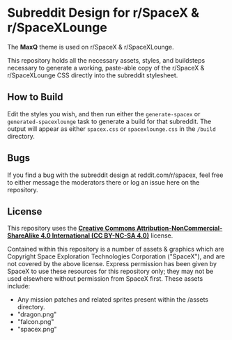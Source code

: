 # Subreddit Design for r/SpaceX & r/SpaceXLounge

The **MaxQ** theme is used on r/SpaceX & r/SpaceXLounge.

This repository holds all the necessary assets, styles, and buildsteps necessary to generate a working, paste-able copy of the r/SpaceX & r/SpaceXLounge CSS directly into the subreddit stylesheet.

## How to Build

Edit the styles you wish, and then run either the `generate-spacex` or `generated-spacexlounge` task to generate a build for that subreddit. The output will appear as either `spacex.css` or `spacexlounge.css` in the `/build` directory.

## Bugs

If you find a bug with the subreddit design at reddit.com/r/spacex, feel free to either message the moderators there or log an issue here on the repository. 

## License

This repository uses the [**Creative Commons Attribution-NonCommercial-ShareAlike 4.0 International (CC BY-NC-SA 4.0)**](https://creativecommons.org/licenses/by-nc-sa/4.0/) license.

Contained within this repository is a number of assets & graphics which are Copyright Space Exploration Technologies Corporation ("SpaceX"), and are not covered by the above license. 
Express permission has been given by SpaceX to use these resources for this repository only; they may not be used elsewhere without permission from SpaceX first. These assets include:

* Any mission patches and related sprites present within the /assets directory.
* "dragon.png"
* "falcon.png"
* "spacex.png"